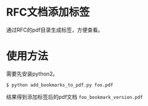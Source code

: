 # RFC文档添加标签

通过RFC的pdf目录生成标签，方便查看。

# 使用方法

需要先安装python2。
```
$ python add_bookmarks_to_pdf.py foo.pdf
```

结果得到添加标签后的pdf文档 `foo_bookmark_version.pdf`
